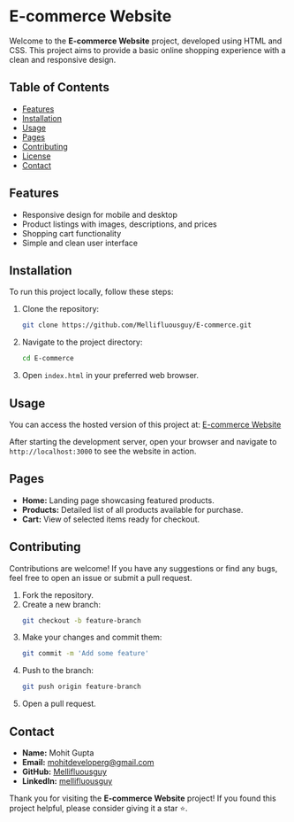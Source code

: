 # E-commerce Website

Welcome to the **E-commerce Website** project, developed using HTML and CSS. This project aims to provide a basic online shopping experience with a clean and responsive design.

## Table of Contents
- [Features](#features)
- [Installation](#installation)
- [Usage](#usage)
- [Pages](#pages)
- [Contributing](#contributing)
- [License](#license)
- [Contact](#contact)

## Features
- Responsive design for mobile and desktop
- Product listings with images, descriptions, and prices
- Shopping cart functionality
- Simple and clean user interface

## Installation
To run this project locally, follow these steps:

1. Clone the repository:
    ```sh
    git clone https://github.com/Mellifluousguy/E-commerce.git
    ```
2. Navigate to the project directory:
    ```sh
    cd E-commerce
    ```
3. Open `index.html` in your preferred web browser.

## Usage
You can access the hosted version of this project at: [E-commerce Website](http://your-hosted-url.com)

After starting the development server, open your browser and navigate to `http://localhost:3000` to see the website in action.

## Pages
- **Home:** Landing page showcasing featured products.
- **Products:** Detailed list of all products available for purchase.
- **Cart:** View of selected items ready for checkout.

## Contributing
Contributions are welcome! If you have any suggestions or find any bugs, feel free to open an issue or submit a pull request.

1. Fork the repository.
2. Create a new branch:
    ```sh
    git checkout -b feature-branch
    ```
3. Make your changes and commit them:
    ```sh
    git commit -m 'Add some feature'
    ```
4. Push to the branch:
    ```sh
    git push origin feature-branch
    ```
5. Open a pull request.

## Contact
- **Name:** Mohit Gupta
- **Email:** mohitdeveloperg@gmail.com
- **GitHub:** [Mellifluousguy](https://github.com/Mellifluousguy)
- **LinkedIn:** [mellifluousguy](https://linkedin.com/in/mellifluousguy)

Thank you for visiting the **E-commerce Website** project! If you found this project helpful, please consider giving it a star ⭐.
